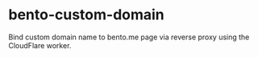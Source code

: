 # bento-custom-domain
Bind custom domain name to bento.me page via reverse proxy using the CloudFlare worker.
